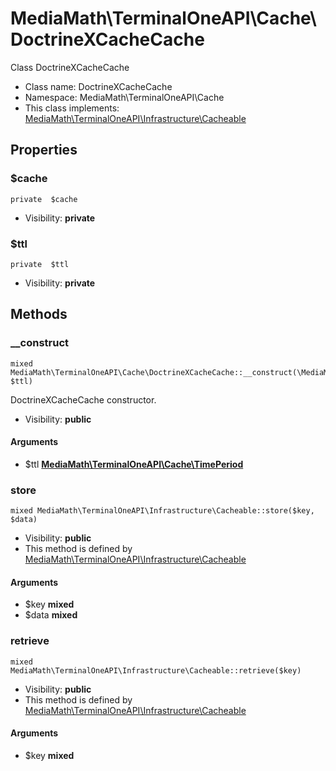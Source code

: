 MediaMath\TerminalOneAPI\Cache\DoctrineXCacheCache
===============

Class DoctrineXCacheCache




* Class name: DoctrineXCacheCache
* Namespace: MediaMath\TerminalOneAPI\Cache
* This class implements: [MediaMath\TerminalOneAPI\Infrastructure\Cacheable](MediaMath-TerminalOneAPI-Infrastructure-Cacheable.md)




Properties
----------


### $cache

    private  $cache





* Visibility: **private**


### $ttl

    private  $ttl





* Visibility: **private**


Methods
-------


### __construct

    mixed MediaMath\TerminalOneAPI\Cache\DoctrineXCacheCache::__construct(\MediaMath\TerminalOneAPI\Cache\TimePeriod $ttl)

DoctrineXCacheCache constructor.



* Visibility: **public**


#### Arguments
* $ttl **[MediaMath\TerminalOneAPI\Cache\TimePeriod](MediaMath-TerminalOneAPI-Cache-TimePeriod.md)**



### store

    mixed MediaMath\TerminalOneAPI\Infrastructure\Cacheable::store($key, $data)





* Visibility: **public**
* This method is defined by [MediaMath\TerminalOneAPI\Infrastructure\Cacheable](MediaMath-TerminalOneAPI-Infrastructure-Cacheable.md)


#### Arguments
* $key **mixed**
* $data **mixed**



### retrieve

    mixed MediaMath\TerminalOneAPI\Infrastructure\Cacheable::retrieve($key)





* Visibility: **public**
* This method is defined by [MediaMath\TerminalOneAPI\Infrastructure\Cacheable](MediaMath-TerminalOneAPI-Infrastructure-Cacheable.md)


#### Arguments
* $key **mixed**


